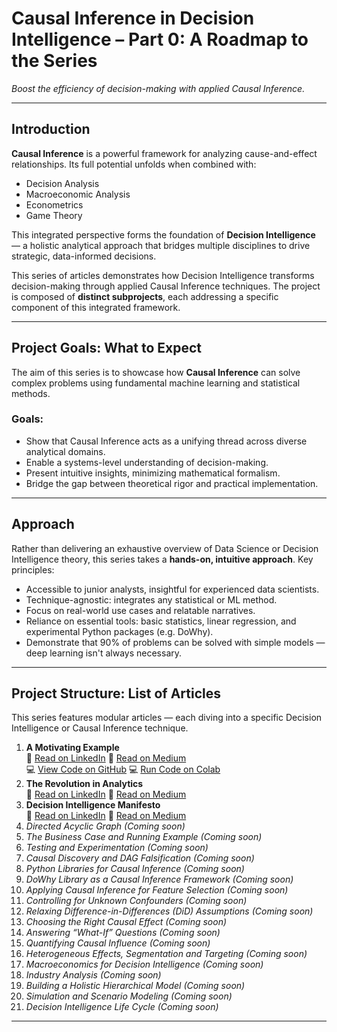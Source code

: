 # Causal Inference in Decision Intelligence – Part 0: A Roadmap to the Series

*Boost the efficiency of decision-making with applied Causal Inference.*

---

## Introduction

**Causal Inference** is a powerful framework for analyzing cause-and-effect relationships. Its full potential unfolds when combined with:

- Decision Analysis  
- Macroeconomic Analysis  
- Econometrics  
- Game Theory  

This integrated perspective forms the foundation of **Decision Intelligence** — a holistic analytical approach that bridges multiple disciplines to drive strategic, data-informed decisions.

This series of articles demonstrates how Decision Intelligence transforms decision-making through applied Causal Inference techniques. The project is composed of **distinct subprojects**, each addressing a specific component of this integrated framework.

---

## Project Goals: What to Expect

The aim of this series is to showcase how **Causal Inference** can solve complex problems using fundamental machine learning and statistical methods.

### Goals:
- Show that Causal Inference acts as a unifying thread across diverse analytical domains.  
- Enable a systems-level understanding of decision-making.  
- Present intuitive insights, minimizing mathematical formalism.  
- Bridge the gap between theoretical rigor and practical implementation.  

---

## Approach

Rather than delivering an exhaustive overview of Data Science or Decision Intelligence theory, this series takes a **hands-on, intuitive approach**. Key principles:

- Accessible to junior analysts, insightful for experienced data scientists.  
- Technique-agnostic: integrates any statistical or ML method.  
- Focus on real-world use cases and relatable narratives.  
- Reliance on essential tools: basic statistics, linear regression, and experimental Python packages (e.g. DoWhy).  
- Demonstrate that 90% of problems can be solved with simple models — deep learning isn't always necessary.  

---

## Project Structure: List of Articles

This series features modular articles — each diving into a specific Decision Intelligence or Causal Inference technique.

1. **A Motivating Example** <br> 📄 [Read on LinkedIn](https://www.linkedin.com/pulse/causal-inference-decision-intelligence-part-1-example-eugene-zinoviev-ehycc/) 📄 [Read on Medium](https://www.linkedin.com/in/your-link-here/) <br> 💻 [View Code on GitHub](https://github.com/ezinoviev/causal-inference/blob/6b953aa8e8ffe0453eb3baa983942dfa961ac394/1.%20A%20Motivating%20Example.ipynb)  💻 [Run Code on Colab](https://colab.research.google.com/drive/1YwhyWnVUAynNFk6u1YcIoimKIygUDa-H?usp=sharing) 
2. **The Revolution in Analytics** <br>
📄 [Read on LinkedIn](https://www.linkedin.com/pulse/causal-inference-decision-intelligence-part-2-eugene-zinoviev-wkbnc/) 📄 [Read on Medium](https://www.linkedin.com/in/your-link-here/)
3. **Decision Intelligence Manifesto** <br>
📄 [Read on LinkedIn](https://www.linkedin.com/pulse/causal-inference-decision-intelligence-part-3-eugene-zinoviev-ypcxc) 📄 [Read on Medium](https://www.linkedin.com/in/your-link-here/)
4. _Directed Acyclic Graph_ *(Coming soon)*
5. _The Business Case and Running Example_ *(Coming soon)*
6. _Testing and Experimentation_ *(Coming soon)*  
7. _Causal Discovery and DAG Falsification_ *(Coming soon)*  
8. _Python Libraries for Causal Inference_ *(Coming soon)*  
9. _DoWhy Library as a Causal Inference Framework_ *(Coming soon)*  
10. _Applying Causal Inference for Feature Selection_ *(Coming soon)*  
11. _Controlling for Unknown Confounders_ *(Coming soon)*  
12. _Relaxing Difference-in-Differences (DiD) Assumptions_ *(Coming soon)*  
13. _Choosing the Right Causal Effect_ *(Coming soon)*  
14. _Answering “What-If” Questions_ *(Coming soon)*  
15. _Quantifying Causal Influence_ *(Coming soon)*  
16. _Heterogeneous Effects, Segmentation and Targeting_ *(Coming soon)*  
17. _Macroeconomics for Decision Intelligence_ *(Coming soon)*   
18. _Industry Analysis_ *(Coming soon)* 
19. _Building a Holistic Hierarchical Model_  *(Coming soon)*  
20. _Simulation and Scenario Modeling_ *(Coming soon)*  
21. _Decision Intelligence Life Cycle_ *(Coming soon)* 

---

